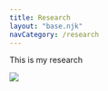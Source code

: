 ```yaml
---
title: Research
layout: "base.njk"
navCategory: /research
---
```


This is my research

<img src="../assets/images/headshot_2x3.jpg" class="u-max-full-width">

